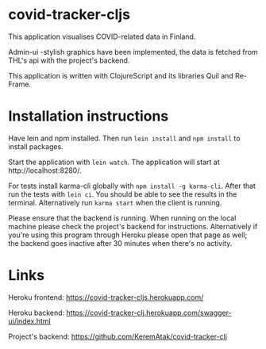 # covid-tracker-cljs

This application visualises COVID-related data in Finland.

Admin-ui -stylish graphics have been implemented, the data is fetched from THL's api with 
the project's backend.

This application is written with ClojureScript and its libraries Quil and Re-Frame.

# Installation instructions

Have lein and npm installed. Then run `lein install` and `npm install` to install packages.

Start the application with `lein watch`. The application will start at http://localhost:8280/.

For tests install karma-cli globally with `npm install -g karma-cli`. After that run the tests with `lein ci`. You should be able to see the results in the terminal. Alternatively run `karma start` when the client is running.

Please ensure that the backend is running. When running on the local machine please check the project's backend for instructions. Alternatively if you're using this program through Heroku please open that page as well; the backend goes inactive after 30 minutes when there's no activity.

# Links

Heroku frontend: https://covid-tracker-cljs.herokuapp.com/

Heroku backend: https://covid-tracker-clj.herokuapp.com/swagger-ui/index.html

Project's backend: https://github.com/KeremAtak/covid-tracker-clj
